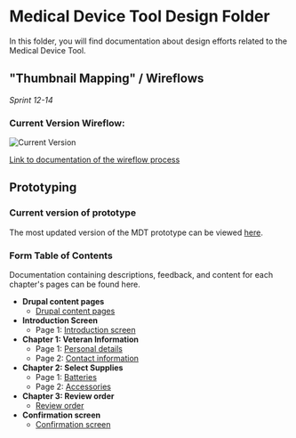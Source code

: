 # Medical Device Tool Design Folder

In this folder, you will find documentation about design efforts related to the Medical Device Tool.

## "Thumbnail Mapping" / Wireflows

_Sprint 12-14_ 

### Current Version Wireflow:
![Current Version](https://github.com/department-of-veterans-affairs/va.gov-team/blob/master/products/medical-device-tool/design/thumbnail-mapping/thumbnail_mapping-v4-2.jpg "Iteration One")

[Link to documentation of the wireflow process](https://github.com/department-of-veterans-affairs/va.gov-team/tree/master/products/medical-device-tool/design/thumbnail-mapping)

## Prototyping

### Current version of prototype
The most updated version of the MDT prototype can be viewed [here](https://vsateams.invisionapp.com/share/6MVTG94WNH5).

### Form Table of Contents 
Documentation containing descriptions, feedback, and content for each chapter's pages can be found here.

- **Drupal content pages** 
   - [Drupal content pages](https://github.com/department-of-veterans-affairs/va.gov-team/blob/master/products/medical-device-tool/design/prototype-drupal-pages.md)
- **Introduction Screen**
   - Page 1: [Introduction screen](https://github.com/department-of-veterans-affairs/va.gov-team/blob/master/products/medical-device-tool/design/prototype-introduction-screen.md)
- **Chapter 1: Veteran Information**
   - Page 1: [Personal details](https://github.com/department-of-veterans-affairs/va.gov-team/blob/master/products/medical-device-tool/design/prototype-personal-details.md)
   - Page 2: [Contact information](https://github.com/department-of-veterans-affairs/va.gov-team/blob/master/products/medical-device-tool/design/prototype-contact-information.md)
- **Chapter 2: Select Supplies** 
   - Page 1: [Batteries](https://github.com/department-of-veterans-affairs/va.gov-team/blob/master/products/medical-device-tool/design/prototype-battery-selection.md)
   - Page 2: [Accessories](https://github.com/department-of-veterans-affairs/va.gov-team/blob/master/products/medical-device-tool/design/prototype-accessory-selection.md)
- **Chapter 3: Review order** 
   - [Review order](https://github.com/department-of-veterans-affairs/va.gov-team/blob/master/products/medical-device-tool/design/prototype-review.md)
- **Confirmation screen** 
   - [Confirmation screen](https://github.com/department-of-veterans-affairs/va.gov-team/blob/master/products/medical-device-tool/design/prototype-confirmation-screen.md)
